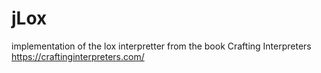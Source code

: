 # jLox
implementation of the lox interpretter from the book Crafting Interpreters https://craftinginterpreters.com/
